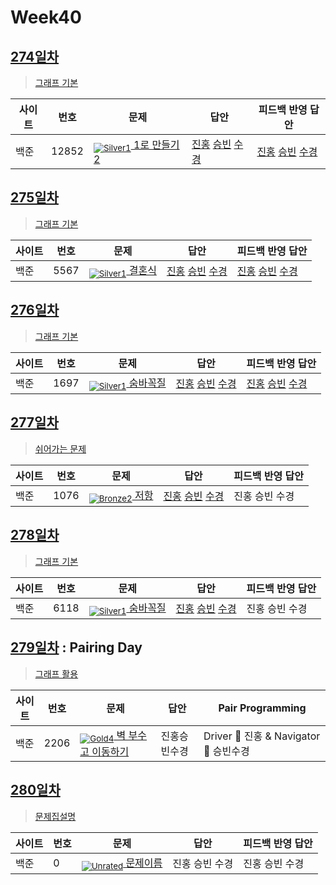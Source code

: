 <!-- tier 리스트 S -->
[Unrated]: https://user-images.githubusercontent.com/33937365/126247607-85783912-c11a-4d50-ac36-8cc7dcb75cd2.png
[NotRated]: https://user-images.githubusercontent.com/33937365/135189055-c3508249-b361-4948-8c36-a74b690cd346.png
[Bronze5]: https://user-images.githubusercontent.com/33937365/126247611-e362d727-17a4-4737-a232-5827e185ab7c.png
[Bronze4]: https://user-images.githubusercontent.com/33937365/126247612-89cbc675-e1d4-43a2-950b-1cb014dca697.png
[Bronze3]: https://user-images.githubusercontent.com/33937365/126247613-b8408610-7bc4-40f8-804f-a30a45ddbb68.png
[Bronze2]: https://user-images.githubusercontent.com/33937365/126247614-d85dc6ff-a520-4c00-82bd-eb593b156bd8.png
[Bronze1]: https://user-images.githubusercontent.com/33937365/126247616-04b2ab30-9891-4b7b-8cb4-38e99b97e834.png
[Silver5]: https://user-images.githubusercontent.com/33937365/126247618-38c5c905-672b-4d75-808e-8a7d45ea577d.png
[Silver4]: https://user-images.githubusercontent.com/33937365/126247620-ba2d1b96-b0aa-4b88-80c5-71569c69bbc3.png
[Silver3]: https://user-images.githubusercontent.com/33937365/126247621-1b55b7f4-3a79-4348-8a63-f00c1813853e.png
[Silver2]: https://user-images.githubusercontent.com/33937365/126247622-a83b30a9-6618-4593-b775-6f6730afd3f6.png
[Silver1]: https://user-images.githubusercontent.com/33937365/126247625-8d82f8ab-6f95-4ef8-a243-be31f548596e.png
[Gold5]: https://user-images.githubusercontent.com/33937365/126247627-2979d4d5-915a-4c4e-adb7-c171f9bafe28.png
[Gold4]: https://user-images.githubusercontent.com/33937365/126247629-b24e1e24-4579-450f-bc3c-f166361091dd.png
[Gold3]: https://user-images.githubusercontent.com/33937365/126247630-80fb15af-debc-451d-a937-6c9c6bfa693b.png
[Gold2]: https://user-images.githubusercontent.com/33937365/126247633-7112f6a6-57da-4d1d-953f-5414ba8ffc3d.png
[Gold1]: https://user-images.githubusercontent.com/33937365/126247635-42bd3af9-e129-4379-b44a-22d75de3def6.png
<!-- tier 리스트 E -->

# Week40

## [274일차](Day274)

> [그래프 기본](https://www.acmicpc.net/group/workbook/view/9797/37798)

| 사이트 | 번호 | 문제                 | 답안                | 피드백 반영 답안    |
| ------ | ---- | -------------------- | ------------------- | ------------------- |
| 백준   | 12852    | [<sub>![Silver1]</sub> 1로 만들기 2](https://www.acmicpc.net/problem/12852) | [진홍](Day274/boj12852_kjh.java) [승빈](Day274/boj12852_wsb.java) [수경](Day274/boj12852_hsk.js) | [진홍](Day274/boj12852_kjh_fb.java) [승빈](Day274/boj12852_wsb.java) [수경](Day274/boj12852_hsk.js) |

## [275일차](Day275)

> [그래프 기본](https://www.acmicpc.net/group/workbook/view/9797/37839)

| 사이트 | 번호 | 문제                 | 답안                | 피드백 반영 답안    |
| ------ | ---- | -------------------- | ------------------- | ------------------- |
| 백준   | 5567 | [<sub>![Silver1]</sub> 결혼식](https://www.acmicpc.net/problem/5567) | [진홍](Day275/boj5567_kjh.java) [승빈](Day275/boj5567_wsb.java) [수경](Day275/boj5567_hsk.js) | [진홍](Day275/boj5567_kjh.java) [승빈](Day275/boj5567_wsb.java) [수경](Day275/boj5567_hsk_fb.js) |

## [276일차](Day276)

> [그래프 기본](https://www.acmicpc.net/group/workbook/view/9797/37841)

| 사이트 | 번호 | 문제                 | 답안                | 피드백 반영 답안    |
| ------ | ---- | -------------------- | ------------------- | ------------------- |
| 백준   | 1697 | [<sub>![Silver1]</sub> 숨바꼭질](https://www.acmicpc.net/problem/1697) | [진홍](Day276/boj1697_kjh.java) [승빈](Day276/boj1697_wsb.java) [수경](Day276/boj1697_hsk.js) | [진홍](Day276/boj1697_kjh.java) [승빈](Day276/boj1697_wsb_fb.java) [수경](Day276/boj1697_hsk_fb.js)

## [277일차](Day277)

> [쉬어가는 문제](https://www.acmicpc.net/group/workbook/view/9797/37905)

| 사이트 | 번호 | 문제                 | 답안                | 피드백 반영 답안    |
| ------ | ---- | -------------------- | ------------------- | ------------------- |
| 백준   | 1076 | [<sub>![Bronze2]</sub> 저항](https://www.acmicpc.net/problem/1076) | [진홍](Day277/boj1076_kjh.java) [승빈](Day277/boj1076_wsb.java) [수경](Day277/boj1076_hsk.js) | 진홍 승빈 수경 |

## [278일차](Day278)

> [그래프 기본](https://www.acmicpc.net/group/workbook/view/9797/37972)

| 사이트 | 번호 | 문제                 | 답안                | 피드백 반영 답안    |
| ------ | ---- | -------------------- | ------------------- | ------------------- |
| 백준   | 6118 | [<sub>![Silver1]</sub> 숨바꼭질](https://www.acmicpc.net/problem/6118) | [진홍](Day278/boj6118_kjh.java) [승빈](Day278/boj6118_wsb.java) [수경](Day278/boj6118_hsk.js) | 진홍 승빈 수경 |

## [279일차](Day279) : Pairing Day

> [그래프 활용](https://www.acmicpc.net/group/workbook/view/9797/37994)

| 사이트 | 번호 | 문제                 | 답안                | Pair Programming    |
| ------ | ---- | -------------------- | ------------------- | ------------------- |
| 백준   | 2206 | [<sub>![Gold4]</sub> 벽 부수고 이동하기](https://www.acmicpc.net/problem/2206) | 진홍승빈수경 | Driver 🚗 진홍 & Navigator 🧭 승빈수경 |

## [280일차](Day280)

> [문제집설명](문제집링크)

| 사이트 | 번호 | 문제                 | 답안                | 피드백 반영 답안    |
| ------ | ---- | -------------------- | ------------------- | ------------------- |
| 백준   | 0    | [<sub>![Unrated]</sub> 문제이름](문제링크) | 진홍 승빈 수경 | 진홍 승빈 수경 |
